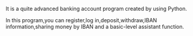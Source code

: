 It is a quite advanced banking account program created by using Python.

In this program,you can register,log in,deposit,withdraw,IBAN information,sharing money by IBAN and a basic-level assistant function.



